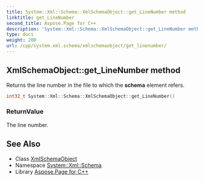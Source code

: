 ```yaml
---
title: System::Xml::Schema::XmlSchemaObject::get_LineNumber method
linktitle: get_LineNumber
second_title: Aspose.Page for C++
description: 'System::Xml::Schema::XmlSchemaObject::get_LineNumber method. Returns the line number in the file to which the schema element refers in C++.'
type: docs
weight: 200
url: /cpp/system.xml.schema/xmlschemaobject/get_linenumber/
---
```

## XmlSchemaObject::get_LineNumber method


Returns the line number in the file to which the **schema** element refers.

```cpp
int32_t System::Xml::Schema::XmlSchemaObject::get_LineNumber()
```


### ReturnValue

The line number.

## See Also

* Class [XmlSchemaObject](../)
* Namespace [System::Xml::Schema](../../)
* Library [Aspose.Page for C++](../../../)

